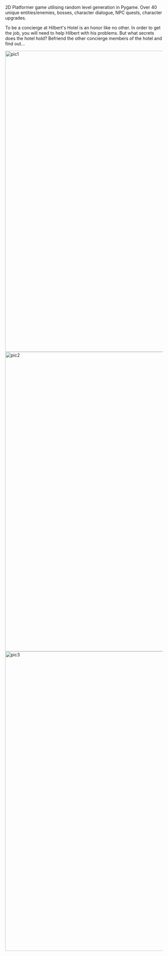 2D Platformer game utilising random level generation in Pygame. Over 40 unique entities/enemies, bosses, character dialogue, NPC quests, character upgrades.

To be a concierge at Hilbert's Hotel is an honor like no other. In order to get the job, you will need to help Hilbert with his problems. But what secrets does the hotel hold? Befriend the other concierge members of the hotel and find out...


<img width="958" alt="pic1" src="https://github.com/user-attachments/assets/de3a71ad-ada1-4cf7-bc75-8bd91c41e81c">
<img width="953" alt="pic2" src="https://github.com/user-attachments/assets/944c95a0-485a-44ca-ad37-e5f1ef96b32f">
<img width="953" alt="pic3" src="https://github.com/user-attachments/assets/7fa02a2d-ce9d-4086-b450-13b02b170fe0">
